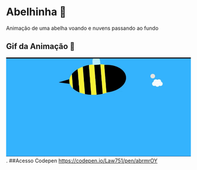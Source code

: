 # Abelhinha 🐝
Animação de uma abelha voando e nuvens passando ao fundo
## Gif da Animação 👾
![image](Abelhinha.gif).
##Acesso Codepen
https://codepen.io/Law751/pen/abrmrOY

